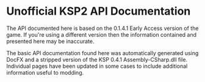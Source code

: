 # Unofficial KSP2 API Documentation
The API documented here is based on the 0.1.4.1 Early Access version of the game. If you're using a different version then the information contained and presented here may be inaccurate.

The basic API documentation found here was automatically generated using DocFX and a stripped version of the KSP 0.4.1 Assembly-CSharp.dll file. Individual pages have been updated in some cases to include additional information useful to modding.
